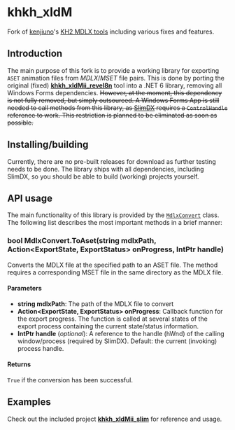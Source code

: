# khkh_xldM
Fork of [kenjiuno](https://gitlab.com/kenjiuno)'s [KH2 MDLX tools](https://gitlab.com/kenjiuno/khkh_xldM) including various fixes and features.

## Introduction
The main purpose of this fork is to provide a working library for exporting `ASET` animation files from *MDLX*/*MSET* file pairs. This is done by porting the original (fixed) **[khkh_xldMii_revel8n](khkh_xldMii_revel8n)** tool into a .NET 6 library, removing all Windows Forms dependencies. ~~However, at the moment, this dependency is not fully removed, but simply outsourced. A Windows Forms App is still needed to call methods from this library, as [SlimDX](https://github.com/mrvux/SlimDX) requires a `ControlHandle` reference to work. This restriction is planned to be eliminated as soon as possible.~~

## Installing/building
Currently, there are no pre-built releases for download as further testing needs to be done. The library ships with all dependencies, including SlimDX, so you should be able to build (working) projects yourself.

## API usage
The main functionality of this library is provided by the [`MdlxConvert`](mdlx2aset/MdlxConvert.cs) class. The following list describes the most important methods in a brief manner:

### bool MdlxConvert.ToAset(string mdlxPath, Action<ExportState, ExportStatus> onProgress, IntPtr handle)
Converts the MDLX file at the specified path to an ASET file. The method requires a corresponding MSET file in the same directory as the MDLX file.

#### Parameters
- **string mdlxPath**: The path of the MDLX file to convert
- **Action<ExportState, ExportStatus> onProgress**: Callback function for the export progress. The function is called at several states of the export process containing the current state/status information.
- **IntPtr handle** (*optional*): A reference to the handle (hWnd) of the calling window/process (required by SlimDX). Default: the current (invoking) process handle.

#### Returns
`True` if the conversion has been successful.

## Examples
Check out the included project **[khkh_xldMii_slim](khkh_xldMii_slim)** for reference and usage.
